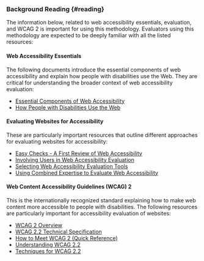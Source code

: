 ### Background Reading {#reading}

The information below, related to web accessibility essentials, evaluation, and WCAG 2 is important for using this methodology. Evaluators using this methodology are expected to be deeply familiar with all the listed resources:

#### Web Accessibility Essentials

The following documents introduce the essential components of web accessibility and explain how people with disabilities use the Web. They are critical for understanding the broader context of web accessibility evaluation:

* [Essential Components of Web Accessibility](http://www.w3.org/WAI/intro/components.php)
* [How People with Disabilities Use the Web](http://www.w3.org/WAI/intro/people-use-web/)

#### Evaluating Websites for Accessibility

These are particularly important resources that outline different approaches for evaluating websites for accessibility:

* [Easy Checks - A First Review of Web Accessibility](http://www.w3.org/WAI/eval/preliminary)
* [Involving Users in Web Accessibility Evaluation](http://www.w3.org/WAI/eval/users)
* [Selecting Web Accessibility Evaluation Tools](http://www.w3.org/WAI/eval/selectingtools)
* [Using Combined Expertise to Evaluate Web Accessibility](http://www.w3.org/WAI/eval/reviewteams)

#### Web Content Accessibility Guidelines (WCAG) 2

This is the internationally recognized standard explaining how to make web content more accessible to people with disabilities. The following resources are particularly important for accessibility evaluation of websites:

* [WCAG 2 Overview](https://www.w3.org/WAI/standards-guidelines/wcag/)
* [WCAG 2.2 Technical Specification](https://www.w3.org/TR/WCAG22)
* [How to Meet WCAG 2 (Quick Reference)](https://www.w3.org/WAI/WCAG22/quickref/)
* [Understanding WCAG 2.2](https://www.w3.org/WAI/WCAG22/Understanding/)
* [Techniques for WCAG 2.2](https://www.w3.org/WAI/WCAG22/Techniques/)